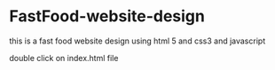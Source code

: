 # FastFood-website-design
this is a fast food website design using html 5 and css3 and javascript

double click on index.html file 
